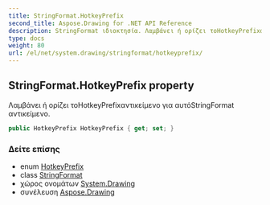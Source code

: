 ```yaml
---
title: StringFormat.HotkeyPrefix
second_title: Aspose.Drawing for .NET API Reference
description: StringFormat ιδιοκτησία. Λαμβάνει ή ορίζει τοHotkeyPrefixαντικείμενο για αυτόStringFormat αντικείμενο.
type: docs
weight: 80
url: /el/net/system.drawing/stringformat/hotkeyprefix/
---
```

## StringFormat.HotkeyPrefix property

Λαμβάνει ή ορίζει τοHotkeyPrefixαντικείμενο για αυτόStringFormat αντικείμενο.

```csharp
public HotkeyPrefix HotkeyPrefix { get; set; }
```

### Δείτε επίσης

* enum [HotkeyPrefix](../../../system.drawing.text/hotkeyprefix/)
* class [StringFormat](../)
* χώρος ονομάτων [System.Drawing](../../stringformat/)
* συνέλευση [Aspose.Drawing](../../../)


